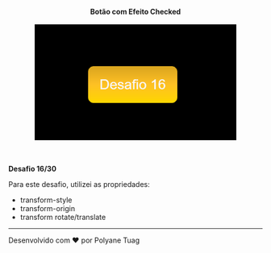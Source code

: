 <p align="center"><strong>Botão com Efeito Checked</strong><br><br>
 <img width= '400' src="../.github/gifts/Dia16.gif">
</p><br>

 <p><strong>Desafio 16/30</strong></p>
 
 Para este desafio, utilizei as propriedades:
 - transform-style 
 - transform-origin
 - transform rotate/translate
  
 ---
Desenvolvido com ❤ por Polyane Tuag
